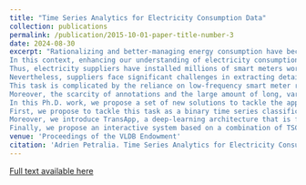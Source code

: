 ```yaml
---
title: "Time Series Analytics for Electricity Consumption Data"
collection: publications
permalink: /publication/2015-10-01-paper-title-number-3
date: 2024-08-30
excerpt: "Rationalizing and better-managing energy consumption have become primary objectives in the global effort to prevent climate change. 
In this context, enhancing our understanding of electricity consumption behavior is crucial. 
Thus, electricity suppliers have installed millions of smart meters worldwide over the past decade, capturing time-stamped electricity consumption data of the total main power consumed in individual households. 
Nevertheless, suppliers face significant challenges in extracting detailed information from these aggregated signals, such as identifying which appliances the customer owns and their typical usage. 
This task is complicated by the reliance on low-frequency smart meter readings, which combine signals from various appliances operating simultaneously. 
Moreover, the scarcity of annotations and the large amount of long, variable-length consumption series collected further complicate data analysis and interpretation.
In this Ph.D. work, we propose a set of new solutions to tackle the appliance detection problem and extract detailed information from smart meter data that overcome the challenges listed above. 
First, we propose to tackle this task as a binary time series classification (TSC) problem and subsequently describe the Appliance Detection Framework (ADF), designed to enhance classifiers’ performance using long and variable consumption series. 
Moreover, we introduce TransApp, a deep-learning architecture that is first pretrained in a self-supervised way to enhance its performance on appliance detection tasks.
Finally, we propose an interactive system based on a combination of TSC and explainable classification that enables the localization of appliance patterns without the use of strong labels."
venue: 'Proceedings of the VLDB Endowment'
citation: 'Adrien Petralia. Time Series Analytics for Electricity Consumption Data. VLDB 2024 Workshop: VLDB Ph.D. Workshop.'
---
```


[Full text  available here](https://www.vldb.org/2024/files/phd-workshop-papers/vldb_phd_workshop_paper_id_8.pdf)
